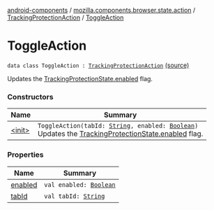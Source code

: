 [android-components](../../../index.md) / [mozilla.components.browser.state.action](../../index.md) / [TrackingProtectionAction](../index.md) / [ToggleAction](./index.md)

# ToggleAction

`data class ToggleAction : `[`TrackingProtectionAction`](../index.md) [(source)](https://github.com/mozilla-mobile/android-components/blob/master/components/browser/state/src/main/java/mozilla/components/browser/state/action/BrowserAction.kt#L201)

Updates the [TrackingProtectionState.enabled](../../../mozilla.components.browser.state.state/-tracking-protection-state/enabled.md) flag.

### Constructors

| Name | Summary |
|---|---|
| [&lt;init&gt;](-init-.md) | `ToggleAction(tabId: `[`String`](https://kotlinlang.org/api/latest/jvm/stdlib/kotlin/-string/index.html)`, enabled: `[`Boolean`](https://kotlinlang.org/api/latest/jvm/stdlib/kotlin/-boolean/index.html)`)`<br>Updates the [TrackingProtectionState.enabled](../../../mozilla.components.browser.state.state/-tracking-protection-state/enabled.md) flag. |

### Properties

| Name | Summary |
|---|---|
| [enabled](enabled.md) | `val enabled: `[`Boolean`](https://kotlinlang.org/api/latest/jvm/stdlib/kotlin/-boolean/index.html) |
| [tabId](tab-id.md) | `val tabId: `[`String`](https://kotlinlang.org/api/latest/jvm/stdlib/kotlin/-string/index.html) |
